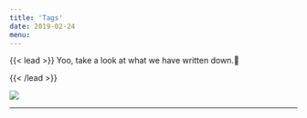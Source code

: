 ```yaml
---
title: 'Tags'
date: 2019-02-24
menu:
---
```


{{< lead >}}
Yoo, take a look at what we have written down.:hugs:

{{< /lead >}}

![](https://s4.ax1x.com/2022/01/13/7lW8g0.jpg)

------

